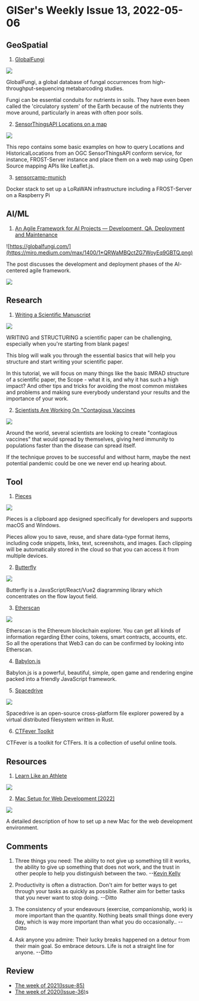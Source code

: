 # GISer's Weekly Issue 13, 2022-05-06

## GeoSpatial

1. [GlobalFungi](https://globalfungi.com/)

![](https://cdn.shortpixel.ai/spai/w_810+q_glossy+ret_img+to_webp/https://www.gislounge.com/wp-content/uploads/2021/12/global-funghi-database.jpg)

GlobalFungi, a global database of fungal occurrences from high-throughput-sequencing metabarcoding studies.

Fungi can be essential conduits for nutrients in soils. They have even been called the 'circulatory system' of the Earth because of the nutrients they move around, particularly in areas with often poor soils.

2. [SensorThingsAPI Locations on a map](https://github.com/tum-gis/FROST-on-a-map)

![](https://github.com/tum-gis/FROST-on-a-map/raw/master/docs/img/locationMarkers.jpg)

This repo contains some basic examples on how to query Locations and HistoricalLocations from an OGC SensorThingsAPI conform service, for instance, FROST-Server instance and place them on a web map using Open Source mapping APIs like Leaflet.js.

3. [sensorcamp-munich](https://github.com/lrswss/sensorcamp-munich)

Docker stack to set up a LoRaWAN infrastructure including a FROST-Server on a Raspberry Pi

## AI/ML

1. [An Agile Framework for AI Projects — Development, QA, Deployment and Maintenance](https://towardsdatascience.com/an-agile-framework-for-ai-projects-development-cbe115ba86a2)

![https://globalfungi.com/](https://miro.medium.com/max/1400/1*QRWaMBQctZG7WoyEq9GBTQ.png)

The post discusses the development and deployment phases of the AI-centered agile framework.

![](https://miro.medium.com/max/1400/1*SXGZAU7SCxGl_gbJItXaqQ.png)

## Research

1. [Writing a Scientific Manuscript](https://butlerscicomm.com/writing-your-scientific-manuscript/#introduction)

![](https://butlerscicomm.com/wp-content/uploads/2018/10/ShapeOfPaper-1.png)

WRITING and STRUCTURING a scientific paper can be challenging, especially when you're starting from blank pages!

This blog will walk you through the essential basics that will help you structure and start writing your scientific paper.

In this tutorial, we will focus on many things like the basic IMRAD structure of a scientific paper, the Scope - what it is, and why it has such a high impact? And other tips and tricks for avoiding the most common mistakes and problems and making sure everybody understand your results and the importance of your work.

2. [Scientists Are Working On "Contagious Vaccines](https://www.iflscience.com/health-and-medicine/scientists-are-working-on-contagious-vaccines/)

![](https://cdn.iflscience.com/images/e701baae-4ebd-59d0-b55f-041629694e66/extra_large-1648124488-if-it-works-it-would-stop-the-spread-of-diseases-before-they-ever-made-it-to-humans.jpg)

Around the world, several scientists are looking to create "contagious vaccines" that would spread by themselves, giving herd immunity to populations faster than the disease can spread itself.

If the technique proves to be successful and without harm, maybe the next potential pandemic could be one we never end up hearing about.

## Tool

1. [Pieces](https://code.pieces.app/)

![](https://assets.website-files.com/6143afec68f55570f449ef97/6234ef75c43215069d489183_boring_graphic-p-800.png)

Pieces is a clipboard app designed specifically for developers and supports macOS and Windows.

Pieces allow you to save, reuse, and share data-type format items, including code snippets, links, text, screenshots, and images. Each clipping will be automatically stored in the cloud so that you can access it from multiple devices.

2. [Butterfly](https://github.com/alibaba/butterfly)

![](https://camo.githubusercontent.com/27d85184fdd0e518610f681ca4249178db75962af2ceb3c3bd6f26469702395a/68747470733a2f2f696d672e616c6963646e2e636f6d2f696d6765787472612f69342f4f31434e303164375748567331766b45447a5752526c575f2121363030303030303030363231302d322d7470732d323430302d383137322e706e67)

Butterfly is a JavaScript/React/Vue2 diagramming library which concentrates on the flow layout field.

3. [Etherscan](https://etherscan.io/)

![](https://blog.logrocket.com/wp-content/uploads/2021/10/etherscan.jpeg)

Etherscan is the Ethereum blockchain explorer. You can get all kinds of information regarding Ether coins, tokens, smart contracts, accounts, etc. So all the operations that Web3 can do can be confirmed by looking into Etherscan.

4. [Babylon.js](https://github.com/BabylonJS/Babylon.js)

Babylon.js is a powerful, beautiful, simple, open game and rendering engine packed into a friendly JavaScript framework.

5. [Spacedrive](https://www.spacedrive.app/)

![](https://camo.githubusercontent.com/2f727b475bc2e75aa5543c5cff54cb125d7f5a4ee7b271ae7cf3d530cd805945/68747470733a2f2f63646e2e6265656b6b612e636f6d2f626c6f67696d672f61737365742f3230323230352f6267323032323035303531382e77656270)

Spacedrive is an open-source cross-platform file explorer powered by a virtual distributed filesystem written in Rust.

6. [CTFever Toolkit](https://ctfever.uniiem.com/en)

CTFever is a toolkit for CTFers. It is a collection of useful online tools.

## Resources

1. [Learn Like an Athlete](https://perell.com/essay/learn-like-an-athlete/)

![](https://i0.wp.com/perell.com/wp-content/uploads/2019/07/https___bucketeer-e05bbc84-baa3-437e-9518-adb32be77984.s3.amazonaws.com_public_images_a237ff9b-ac61-49b6-90ad-dbbe26d357fb_4089x2822-1.png?w=750&ssl=1)

2. [Mac Setup for Web Development [2022]](https://www.robinwieruch.de/mac-setup-web-development/)

![](https://camo.githubusercontent.com/656c5a7f81c70dd788770d623262db74726af97020ce2c84c2fc9d46c8dd20ae/68747470733a2f2f63646e2e6265656b6b612e636f6d2f626c6f67696d672f61737365742f3230323230322f6267323032323032323730312e77656270)

A detailed description of how to set up a new Mac for the web development environment.

## Comments

1. Three things you need: The ability to not give up something till it works, the ability to give up something that does not work, and the trust in other people to help you distinguish between the two.
   --[Kevin Kelly](https://kk.org/thetechnium/103-bits-of-advice-i-wish-i-had-known/)

2. Productivity is often a distraction. Don't aim for better ways to get through your tasks as quickly as possible. Rather aim for better tasks that you never want to stop doing.
   --Ditto

3. The consistency of your endeavours (exercise, companionship, work) is more important than the quantity. Nothing beats small things done every day, which is way more important than what you do occasionally..
   --Ditto

4. Ask anyone you admire: Their lucky breaks happened on a detour from their main goal. So embrace detours. Life is not a straight line for anyone.
   --Ditto

## Review

- [The week of 2021(Issue-85)](https://github.com/lkcozy/weekly/blob/master/docs/2021/issue-85.md)
- [The week of 2020(Issue-36)](https://github.com/lkcozy/weekly/blob/master/docs/2020/issue-36.md)s
